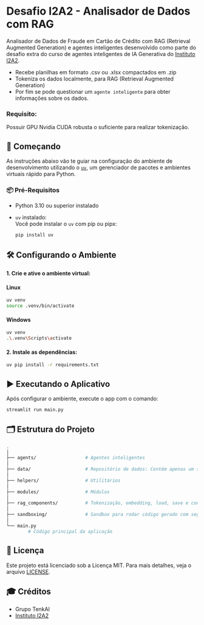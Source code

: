 # Desafio I2A2 - Analisador de Dados com RAG
Analisador de Dados de Fraude em Cartão de Crédito com RAG (Retrieval Augmented Generation) e agentes inteligentes desenvolvido como parte do desafio extra do curso de agentes inteligentes de IA Generativa do [Instituto I2A2](https://www.i2a2.academy/).
- Recebe planilhas em formato .csv ou .xlsx compactados em .zip
- Tokeniza os dados localmente, para RAG (Retrieval Augmented Generation)
- Por fim se pode questionar um `agente inteligente` para obter informações sobre os dados.

### Requisito:
Possuir GPU Nvidia CUDA robusta o suficiente para realizar tokenização.

## 🚀 Começando

As instruções abaixo vão te guiar na configuração do ambiente de desenvolvimento utilizando o [`uv`](https://github.com/astral-sh/uv), um gerenciador de pacotes e ambientes virtuais rápido para Python.

### 📦 Pré-Requisitos

- Python 3.10 ou superior instalado
- `uv` instalado:  
  Você pode instalar o `uv` com pip ou pipx:  

  ```bash
  pip install uv
  ```

## 🛠️ Configurando o Ambiente

#### 1. Crie e ative o ambiente virtual:

#### Linux
```bash
uv venv
source .venv/bin/activate
```

#### Windows
```bash
uv venv
.\.venv\Scripts\activate
```

#### 2. Instale as dependências: 

```bash
uv pip install -r requirements.txt
```

## ▶️ Executando o Aplicativo
Após configurar o ambiente, execute o app com o comando:

```bash
streamlit run main.py
```

## 🗂️ Estrutura do Projeto
```bash
.
│
├── agents/                  # Agentes inteligentes
│
├── data/                    # Repositório de dados: Contém apenas um set para teste
│
├── helpers/                 # Utilitários
│
├── modules/                 # Módulos
│
├── rag_components/          # Tokenização, embedding, load, save e contextualização
│
├── sandboxing/              # Sandbox para rodar código gerado com segurança
│
└── main.py
        # Código principal da aplicação

```

## 📝 Licença
Este projeto está licenciado sob a Licença MIT. Para mais detalhes, veja o arquivo [LICENSE](LICENSE).

## 🎓 Créditos

- Grupo TenkAI
- [Instituto I2A2](https://www.i2a2.academy/)
